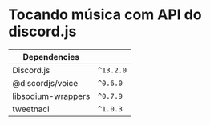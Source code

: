 # Tocando música com API do discord.js

| Dependencies     |                               |
|------------------|-------------------------------|
|Discord.js        |`^13.2.0`                      |
|@discordjs/voice  |`^0.6.0`                       |
|libsodium-wrappers|`^0.7.9`                       |
|tweetnacl         |`^1.0.3`                       |

